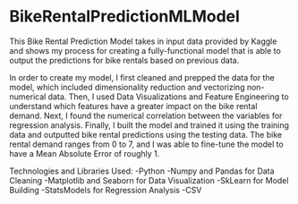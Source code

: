 # BikeRentalPredictionMLModel

This Bike Rental Prediction Model takes in input data provided by Kaggle and shows my process for creating a fully-functional model that is able to output the predictions for bike rentals based on previous data.

In order to create my model, I first cleaned and prepped the data for the model, which included dimensionality reduction and vectorizing non-numerical data. Then, I used Data Visualizations and Feature Engineering to understand which features have a greater impact on the bike rental demand. Next, I found the numerical correlation between the variables for regression analysis. Finally, I built the model and trained it using the training data and outputted bike rental predictions using the testing data. The bike rental demand ranges from 0 to 7, and I was able to fine-tune the model to have a Mean Absolute Error of roughly 1.

Technologies and Libraries Used:
-Python
-Numpy and Pandas for Data Cleaning 
-Matplotlib and Seaborn for Data Visualization 
-SkLearn for Model Building
-StatsModels for Regression Analysis
-CSV 
